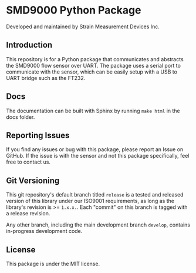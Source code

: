 # SMD9000 Python Package
Developed and maintained by Strain Measurement Devices Inc.

## Introduction
This repository is for a Python package that communicates and abstracts the SMD9000 flow sensor over UART. The package uses a serial port to communicate with the sensor, which can be easily setup with a USB to UART bridge such as the FT232.

## Docs
The documentation can be built with Sphinx by running `make html` in the docs folder.

## Reporting Issues
If you find any issues or bug with this package, please report an Issue on GitHub. If the issue is with the sensor and not this package specifically, feel free to contact us.

## Git Versioning
This git repository's default branch titled `release` is a tested and released version of this library under our ISO9001 requirements, as long as the library's revision is >= `1.x.x.`. Each "commit" on this branch is tagged with a release revision.

Any other branch, including the main development branch `develop`, contains in-progress development code.

## License
This package is under the MIT license.
